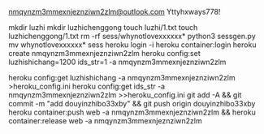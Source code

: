 nmqynzm3mmexnjeznziwn2zlm@outlook.com
Yttyhxways778!

mkdir luzhi
mkdir luzhichenggong
touch luzhi/1.txt
touch luzhichenggong/1.txt
rm -rf sess/whynotlovexxxxxx*
python3 sessgen.py
mv whynotlovexxxxxx* sess
heroku login -i
heroku container:login
heroku create nmqynzm3mmexnjeznziwn2zlm
heroku config:set luzhishichang=1200 ids_str=1 -a nmqynzm3mmexnjeznziwn2zlm

heroku config:get luzhishichang -a nmqynzm3mmexnjeznziwn2zlm >heroku_config.ini
heroku config:get ids_str -a nmqynzm3mmexnjeznziwn2zlm >>heroku_config.ini
git add -A && git commit -m "add douyinzhibo33xby" && git push origin douyinzhibo33xby
heroku container:push web -a nmqynzm3mmexnjeznziwn2zlm && heroku container:release web -a nmqynzm3mmexnjeznziwn2zlm